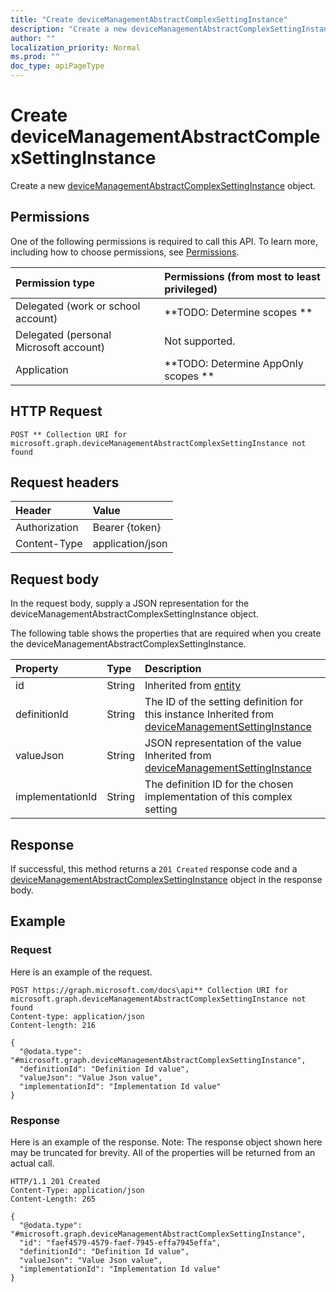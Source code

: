 ```yaml
---
title: "Create deviceManagementAbstractComplexSettingInstance"
description: "Create a new deviceManagementAbstractComplexSettingInstance object."
author: ""
localization_priority: Normal
ms.prod: ""
doc_type: apiPageType
---
```


# Create deviceManagementAbstractComplexSettingInstance

Create a new [deviceManagementAbstractComplexSettingInstance](../resources/devicemanagementabstractcomplexsettinginstance.md) object.

## Permissions
One of the following permissions is required to call this API. To learn more, including how to choose permissions, see [Permissions](/concepts/permissions-reference.md).

|Permission type|Permissions (from most to least privileged)|
|:---|:---|
|Delegated (work or school account)|**TODO: Determine scopes **|
|Delegated (personal Microsoft account)|Not supported.|
|Application|**TODO: Determine AppOnly scopes **|

## HTTP Request
<!-- {
  "blockType": "ignored"
}
-->
``` http
POST ** Collection URI for microsoft.graph.deviceManagementAbstractComplexSettingInstance not found
```

## Request headers
|Header|Value|
|:---|:---|
|Authorization|Bearer {token}|
|Content-Type|application/json|

## Request body
In the request body, supply a JSON representation for the deviceManagementAbstractComplexSettingInstance object.

The following table shows the properties that are required when you create the deviceManagementAbstractComplexSettingInstance.

|Property|Type|Description|
|:---|:---|:---|
|id|String| Inherited from [entity](../resources/entity.md)|
|definitionId|String|The ID of the setting definition for this instance Inherited from [deviceManagementSettingInstance](../resources/deviceManagementSettingInstance.md)|
|valueJson|String|JSON representation of the value Inherited from [deviceManagementSettingInstance](../resources/deviceManagementSettingInstance.md)|
|implementationId|String|The definition ID for the chosen implementation of this complex setting|



## Response
If successful, this method returns a `201 Created` response code and a [deviceManagementAbstractComplexSettingInstance](../resources/devicemanagementabstractcomplexsettinginstance.md) object in the response body.

## Example

### Request
Here is an example of the request.
<!-- {
  "blockType": "request",
  "name": "create_devicemanagementabstractcomplexsettinginstance_from_"
}
-->
``` http
POST https://graph.microsoft.com/docs\api** Collection URI for microsoft.graph.deviceManagementAbstractComplexSettingInstance not found
Content-type: application/json
Content-length: 216

{
  "@odata.type": "#microsoft.graph.deviceManagementAbstractComplexSettingInstance",
  "definitionId": "Definition Id value",
  "valueJson": "Value Json value",
  "implementationId": "Implementation Id value"
}
```

### Response
Here is an example of the response. Note: The response object shown here may be truncated for brevity. All of the properties will be returned from an actual call.
<!-- {
  "blockType": "response",
  "truncated": true,
  "@odata.type": "microsoft.graph.devicemanagementabstractcomplexsettinginstance"
}
-->
``` http
HTTP/1.1 201 Created
Content-Type: application/json
Content-Length: 265

{
  "@odata.type": "#microsoft.graph.deviceManagementAbstractComplexSettingInstance",
  "id": "faef4579-4579-faef-7945-effa7945effa",
  "definitionId": "Definition Id value",
  "valueJson": "Value Json value",
  "implementationId": "Implementation Id value"
}
```

